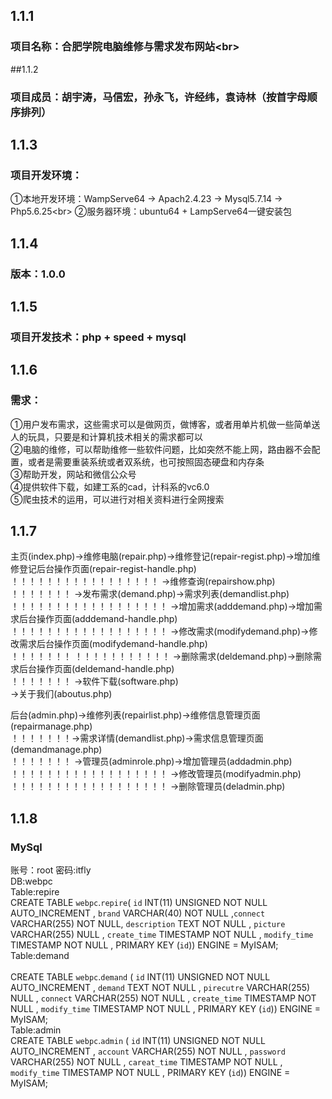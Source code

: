 ## 1.1.1 <br>
### 项目名称：合肥学院电脑维修与需求发布网站\<br>
##1.1.2<br>
### 项目成员：胡宇涛，马信宏，孙永飞，许经纬，袁诗林（按首字母顺序排列）<br>
## 1.1.3<br>
### 项目开发环境：<br>
①本地开发环境：WampServe64 -> Apach2.4.23 ->  Mysql5.7.14 -> Php5.6.25\<br>
②服务器环境：ubuntu64 + LampServe64一键安装包<br>
## 1.1.4<br>
### 版本：1.0.0<br>
## 1.1.5<br>
### 项目开发技术：php + speed + mysql<br>
## 1.1.6<br>
### 需求：<br>
①用户发布需求，这些需求可以是做网页，做博客，或者用单片机做一些简单送人的玩具，只要是和计算机技术相关的需求都可以<br>
②电脑的维修，可以帮助维修一些软件问题，比如突然不能上网，路由器不会配置，或者是需要重装系统或者双系统，也可按照固态硬盘和内存条<br>
③帮助开发，网站和微信公众号<br>
④提供软件下载，如建工系的cad，计科系的vc6.0<br>
⑤爬虫技术的运用，可以进行对相关资料进行全网搜索<br>
## 1.1.7<br>
主页(index.php)->维修电脑(repair.php)->维修登记(repair-regist.php)->增加维修登记后台操作页面(repair-regist-handle.php)<br>
 ！！！！！！！！！！！！！！！！！                                                            ->维修查询(repairshow.php)<br>
！！！！！！！			   ->发布需求(demand.php)->需求列表(demandlist.php)<br>
！！！！！！！！！！！！！！！！！！									 ->增加需求(adddemand.php)->增加需求后台操作页面(adddemand-handle.php)<br>
！！！！！！！！！！！！！！！！！！									 ->修改需求(modifydemand.php)->修改需求后台操作页面(modifydemand-handle.php)<br>
！！！！！！！	！！！！！！！！！！！								 ->删除需求(deldemand.php)->删除需求后台操作页面(deldemand-handle.php)<br>
！！！！！！！			   ->软件下载(software.php)<br>
			   ->关于我们(aboutus.php)<br>
			   
后台(admin.php)->维修列表(repairlist.php)->维修信息管理页面(repairmanage.php)<br>
！！！！！！！->需求详情(demandlist.php)->需求信息管理页面(demandmanage.php)<br>
！！！！！！！			   ->管理员(adminrole.php)->增加管理员(addadmin.php)<br>
				！！！！！！！！！！！！！！！！！！					  ->修改管理员(modifyadmin.php)<br>
！！！！！！！！！！！！！！！！！！									  ->删除管理员(deladmin.php)<br>
## 1.1.8<br>
### MySql<br>
账号：root 密码:itfly<br>
DB:webpc<br>
Table:repire<br>
CREATE TABLE `webpc`.`repire`( `id` INT(11) UNSIGNED NOT NULL AUTO_INCREMENT , `brand` VARCHAR(40) NOT NULL ,`connect` VARCHAR(255) NOT NULL, `description` TEXT NOT NULL , `picture` VARCHAR(255) NULL , `create_time` TIMESTAMP NOT NULL , `modify_time` TIMESTAMP NOT NULL , PRIMARY KEY (`id`)) ENGINE = MyISAM;<br> 
Table:demand<br>	
CREATE TABLE `webpc`.`demand` ( `id` INT(11) UNSIGNED NOT NULL AUTO_INCREMENT , `demand` TEXT NOT NULL , `pirecutre` VARCHAR(255) NULL , `connect` VARCHAR(255) NOT NULL , `create_time` TIMESTAMP NOT NULL , `modify_time` TIMESTAMP NOT NULL , PRIMARY KEY (`id`)) ENGINE = MyISAM; <br>
Table:admin<br>
CREATE TABLE `webpc`.`admin` ( `id` INT(11) UNSIGNED NOT NULL AUTO_INCREMENT , `account` VARCHAR(255) NOT NULL , `password` VARCHAR(255) NOT NULL , `careat_time` TIMESTAMP NOT NULL , `modify_time` TIMESTAMP NOT NULL , PRIMARY KEY (`id`)) ENGINE = MyISAM; 

							  